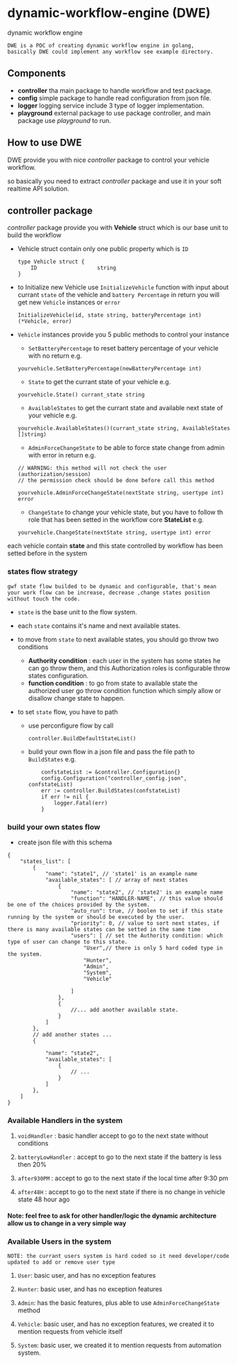# dynamic-workflow-engine (DWE)
dynamic workflow engine

```
DWE is a POC of creating dynamic workflow engine in golang,
basically DWE could implement any workflow see example directory.
```

## Components 

- **controller** tha main package to handle workflow and test package.
- **config** simple package to handle read configuration from json file.
- **logger** logging service include 3 type of logger implementation.
- **playground** external package to use package controller, and main package use *playground* to run.


## How to use **DWE**

DWE provide you with nice *controller* package to control your vehicle workflow.

so basically you need to extract *controller* package and use it in your soft real­time API solution.


## **controller** package

*controller* package provide you with **Vehicle** struct which is our base unit to build the workflow

- Vehicle struct contain only one public property which is `ID`
    ```
    type Vehicle struct {
    	ID                   string
    }
    ```
- to Initialize new Vehicle use `InitializeVehicle` function with input about currant `state` of the vehicle and `battery Percentage` in return you will get new `Vehicle` instances or `error`
    ```
    InitializeVehicle(id, state string, batteryPercentage int) (*Vehicle, error)
    ```
- `Vehicle` instances provide you 5 public methods to control your instance
    
    - `SetBatteryPercentage` to reset battery percentage of your vehicle with no return e.g.
    ```
    yourvehicle.SetBatteryPercentage(newBatteryPercentage int)
    ```
    
    - `State` to get the currant state of your vehicle e.g.
    ```
    yourvehicle.State() currant_state string
    ```
    
    - `AvailableStates` to get the currant state and available next state of your vehicle e.g.
    ```
    yourvehicle.AvailableStates()(currant_state string, AvailableStates []string)
    ```
    
    - `AdminForceChangeState` to be able to force state change from admin with error in return e.g.
    ```
    // WARNING: this method will not check the user (authorization/session)
    // the permission check should be done before call this method

    yourvehicle.AdminForceChangeState(nextState string, usertype int) error
    ```
    
    - `ChangeState` to change your vehicle state, but you have to follow th role that has been setted in the workflow core **StateList** e.g.
    ```
    yourvehicle.ChangeState(nextState string, usertype int) error
    ```

each vehicle contain **state** and this state controlled by workflow has been setted before in the system

### **states flow** strategy
```
gwf state flow builded to be dynamic and configurable, that's mean your work flow can be increase, decrease ,change states position without touch the code.
```
- `state` is the base unit to the flow system.
- each `state` contains it's name and next available states.
- to move from `state` to next available states, you should go throw two conditions 
    - **Authority condition** : each user in the system has some states he can go throw them, and this Authorization roles is configurable throw states configuration.
    - **function condition** : to go from state to available state the authorized user go throw condition function which simply allow or disallow change state to happen.

- to set `state` flow, you have to path
    - use perconfigure flow by call 
        ```
        controller.BuildDefaultStateList()
        ```
    - build your own flow in a json file and pass the file path to `BuildStates` e.g.
        ```
        	confstateList := &controller.Configuration{}
            config.Configuration("controller_config.json", confstateList)
            err := controller.BuildStates(confstateList)
            if err != nil {
                logger.Fatal(err)
            }
        ```


### build your own **states flow**

- create json file with this schema
```
{
    "states_list": [
        {
            "name": "state1", // 'state1' is an example name 
            "available_states": [ // array of next states
                {
                    "name": "state2", // 'state2' is an example name 
                    "function": "HANDLER-NAME", // this value should be one of the choices provided by the system.
                    "auto_run": true, // boolen to set if this state running by the system or should be executed by the user. 
                    "priority": 0, // value to sort next states, if there is many available states can be setted in the same time
                    "users": [ // set the Authority condition: which type of user can change to this state.
                        "User",// there is only 5 hard coded type in the system.
                        "Hunter",
                        "Admin",
                        "System",
                        "Vehicle"

                    ]
                },
                {
                    //... add another available state.
                }
            ]
        },
        // add another states ... 
        {

            "name": "state2",
            "available_states": [
                {
                    // ...
                }
            ]
        }, 
    ]
}
```
### Available **Handlers** in the system 
1. `voidHandler` : basic handler accept to go to the next state without conditions

2. `batteryLowHandler` : accept to go to the next state if the battery is less then 20%

3. `after930PM` : accept to go to the next state if the local time after 9:30 pm

4. `after48H` : accept to go to the next state if there is no change in vehicle state 48 hour ago 

#### Note: feel free to ask for other handler/logic the dynamic architecture allow us to change in a very simple way  

### Available **Users** in the system 
```
NOTE: the currant users system is hard coded so it need developer/code updated to add or remove user type
```
1. `User`: basic user, and has no exception features

2. `Hunter`: basic user, and has no exception features

3. `Admin`: has the basic features, plus able to use `AdminForceChangeState` method

4. `Vehicle`: basic user, and has no exception features, we created it to mention requests from vehicle itself 

5. `System`: basic user, we created it to mention requests from automation system.